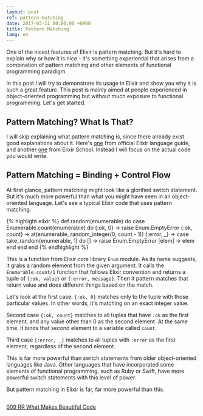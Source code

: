 ```yaml
---
layout: post
ref: pattern-matching
date: 2017-03-11 00:00:00 +0900
title: Pattern Matching
lang: en
---
```


One of the nicest features of Elixir is pattern matching. But it's hard to explain why or how it is nice - it's something experiential that arises from a combination of pattern matching and other elements of functional programming paradigm.

In this post I will try to demonstrate its usage in Elixir and show you why it is such a great feature. This post is mainly aimed at people experienced in object-oriented programming but without much exposure to functional programming. Let's get started.

## Pattern Matching? What Is That?

I will skip explaining what pattern matching is, since there already exist good explanations about it. Here's [one](http://elixir-lang.org/getting-started/pattern-matching.html) from official Elixir language guide, and another [one](http://elixirschool.com/lessons/basics/pattern-matching/) from Elixir School. Instead I will focus on the actual code you would write.

## Pattern Matching = Binding + Control Flow

At first glance, pattern matching might look like a glorified switch statement. But it's much more powerful than what you might have seen in an object-oriented language. Let's see a typical Elixir code that uses pattern matching.

{% highlight elixir %}
def random(enumerable) do
  case Enumerable.count(enumerable) do
    {:ok, 0} ->
      raise Enum.EmptyError
    {:ok, count} ->
      at(enumerable, random_integer(0, count - 1))
    {:error, _} ->
      case take_random(enumerable, 1) do
        []     -> raise Enum.EmptyError
        [elem] -> elem
      end
  end
end
{% endhighlight %}

This is a function from Elixir core library `Enum` module. As its name suggests, it grabs a random element from the given argument. It calls the `Enumerable.count/1` function that follows Elixir convention and returns a tuple of `{:ok, value}` or `{:error, message}`. Then it  pattern matches that return value and does different things based on the match. 

Let's look at the first case. `{:ok, 0}` matches only to the tuple with those particular values. In other words, it's matching on an exact integer value.

Second case `{:ok, count}` matches to all tuples that have `:ok` as the first element, and any value other than 0 as the second element. At the same time, it binds that second element to a variable called `count`. 

Third case `{:error, _}` matches to all tuples with `:error` as the first element, regardless of the second element.

This is far more powerful than switch statements from older object-oriented languages like Java. Other languages that have incorporated some elements of functional programming, such as Ruby or Swift, have more powerful switch statements with this level of power.

But pattern matching in Elixir is far, far more powerful than this.

## 


[009 RR What Makes Beautiful Code](https://devchat.tv/ruby-rogues/what-makes-beautiful-code)